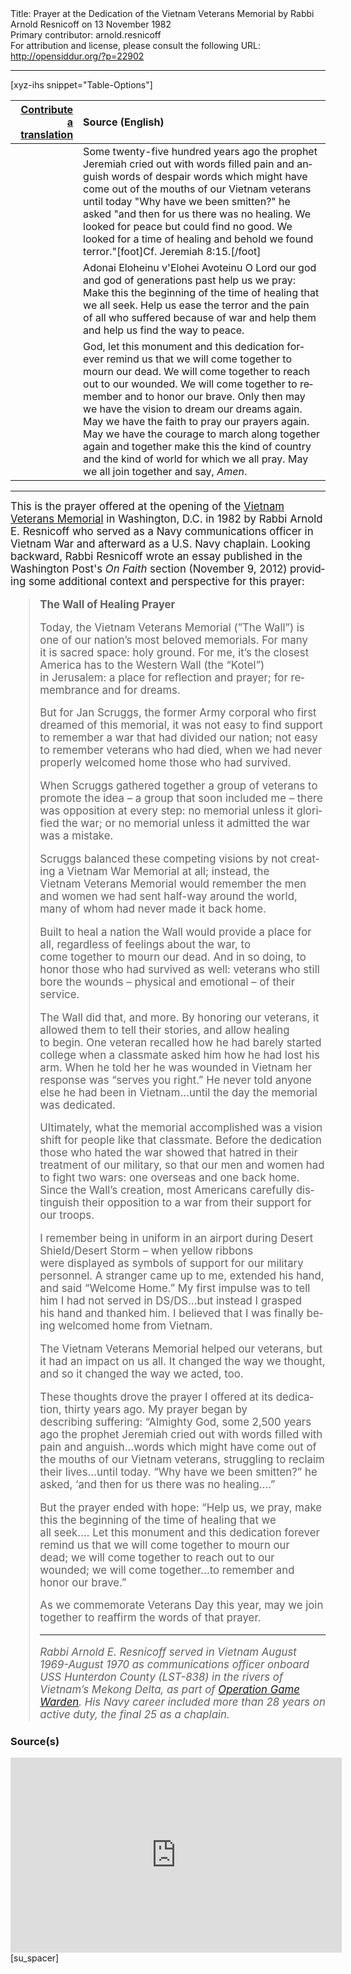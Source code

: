 <html>
<head></head>
<body>
Title: Prayer at the Dedication of the Vietnam Veterans Memorial by Rabbi Arnold Resnicoff on 13 November 1982<br />
Primary contributor: arnold.resnicoff<br />
For attribution and license, please consult the following URL: <a href="http://opensiddur.org/?p=22902">http://opensiddur.org/?p=22902</a>
<p />
<hr />

[xyz-ihs snippet="Table-Options"]<table style="margin-left: auto; margin-right: auto;" class="draggable">
<thead><tr><th id="x" style="text-align: right;"><a href="/translate/" target="_blank" rel="noopener">Contribute a translation</a></th><th style="text-align: left;">Source (English)</th></tr></thead>
<tbody>
<tr><td style="vertical-align:top;">
<div class="liturgy" lang="he">

</span></div></td>
 
<td style="vertical-align:top;">
<div class="english" lang="en"> 
Some twenty-five hundred years ago 
the prophet Jeremiah
cried out with words filled pain and anguish
words of despair
words which might have come out of the mouths
of our Vietnam veterans until today
"Why have we been smitten?" he asked
"and then for us there was no healing.
We looked for peace but could find no good.
We looked for a time of healing
and behold we found terror."[foot]Cf. Jeremiah 8:15.[/foot]
</div></td></tr>


<tr><td style="vertical-align:top;">
<div class="liturgy" lang="he">

</span></div></td>
 
<td style="vertical-align:top;">
<div class="english" lang="en">
Adonai Eloheinu v'Elohei Avoteinu
O Lord our god and god of generations past
help us we pray:
Make this the beginning of the time of healing that we all seek.
Help us ease the terror and the pain of all who suffered because of war
and help them and help us find the way to peace.
</div></td></tr>


<tr><td style="vertical-align:top;">
<div class="liturgy" lang="he">

</span></div></td>
 
<td style="vertical-align:top;">
<div class="english" lang="en">
God, let this monument and this dedication
forever remind us that we will come together to mourn our dead.
We will come together to reach out to our wounded.
We will come together to remember and to honor our brave.
Only then may we have the vision to dream our dreams again.
May we have the faith to pray our prayers again.
May we have the courage to march along together again 
and together make this the kind of country 
and the kind of world for which we all pray.
May we all join together and say, <em>Amen</em>.
</div></td></tr>
</tbody></table>

<hr />

<div class="english" lang="en" style="font-size: 1.2em";>
This is the prayer offered at the opening of the <a href="https://en.wikipedia.org/wiki/Vietnam_Veterans_Memorial">Vietnam Veterans Memorial</a> in Washington, D.C. in 1982 by Rabbi Arnold E. Resnicoff who served as a Navy communications officer in Vietnam War and afterward as a U.S. Navy chaplain. Looking backward, Rabbi Resnicoff wrote an essay published in the Washington Post's <em>On Faith</em> section (November 9, 2012) providing some additional context and perspective for this prayer:

<blockquote>
<strong>The Wall of Healing Prayer</strong>

Today, the Vietnam Veterans Memorial (”The Wall”) is one of our nation’s most beloved memorials. For many it is sacred space: holy ground. For me, it’s the closest America has to the Western Wall (the “Kotel”) in Jerusalem: a place for reflection and prayer; for remembrance and for dreams.

But for Jan Scruggs, the former Army corporal who first dreamed of this memorial, it was not easy to find support to remember a war that had divided our nation; not easy to remember veterans who had died, when we had never properly welcomed home those who had survived.

When Scruggs gathered together a group of veterans to promote the idea – a group that soon included me – there was opposition at every step: no memorial unless it glorified the war; or no memorial unless it admitted the war was a mistake.

Scruggs balanced these competing visions by not creating a Vietnam War Memorial at all; instead, the Vietnam Veterans Memorial would remember the men and women we had sent half-way around the world, many of whom had never made it back home.

Built to heal a nation the Wall would provide a place for all, regardless of feelings about the war, to come together to mourn our dead. And in so doing, to honor those who had survived as well: veterans who still bore the wounds – physical and emotional – of their service.

The Wall did that, and more. By honoring our veterans, it allowed them to tell their stories, and allow healing to begin. One veteran recalled how he had barely started college when a classmate asked him how he had lost his arm. When he told her he was wounded in Vietnam her response was “serves you right.” He never told anyone else he had been in Vietnam…until the day the memorial was dedicated.

Ultimately, what the memorial accomplished was a vision shift for people like that classmate. Before the dedication those who hated the war showed that hatred in their treatment of our military, so that our men and women had to fight two wars: one overseas and one back home. Since the Wall’s creation, most Americans carefully distinguish their opposition to a war from their support for our troops.

I remember being in uniform in an airport during Desert Shield/Desert Storm – when yellow ribbons were displayed as symbols of support for our military personnel. A stranger came up to me, extended his hand, and said “Welcome Home.” My first impulse was to tell him I had not served in DS/DS…but instead I grasped his hand and thanked him. I believed that I was finally being welcomed home from Vietnam.

The Vietnam Veterans Memorial helped our veterans, but it had an impact on us all. It changed the way we thought, and so it changed the way we acted, too.

These thoughts drove the prayer I offered at its dedication, thirty years ago. My prayer began by describing suffering: “Almighty God, some 2,500 years ago the prophet Jeremiah cried out with words filled with pain and anguish…words which might have come out of the mouths of our Vietnam veterans, struggling to reclaim their lives…until today. “Why have we been smitten?” he asked, ‘and then for us there was no healing….”

But the prayer ended with hope: “Help us, we pray, make this the beginning of the time of healing that we all seek…. Let this monument and this dedication forever remind us that we will come together to mourn our dead; we will come together to reach out to our wounded; we will come together…to remember and honor our brave.”

As we commemorate Veterans Day this year, may we join together to reaffirm the words of that prayer.

<hr />
<em>Rabbi Arnold E. Resnicoff served in Vietnam August 1969-August 1970 as communications officer onboard USS Hunterdon County (LST-838) in the rivers of Vietnam’s Mekong Delta, as part of <a href="https://en.wikipedia.org/wiki/Operation_Game_Warden">Operation Game Warden</a>. His Navy career included more than 28 years on active duty, the final 25 as a chaplain.</em>
</blockquote>

</div>

<h3>Source(s)</h3> 
 
<iframe width=530 height=312 src='https://www.c-span.org/video/standalone/?c3724411/1982-vietnam-veterans-memorial-dedication-closing-prayer' allowfullscreen='allowfullscreen' frameborder=0></iframe>[su_spacer]

 
</body>
</html>